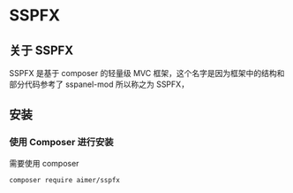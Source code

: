 # SSPFX

## 关于 SSPFX 

SSPFX 是基于 composer 的轻量级 MVC 框架，这个名字是因为框架中的结构和部分代码参考了 sspanel-mod 所以称之为 SSPFX，

## 安装

### 使用 Composer 进行安装
需要使用 composer
```bansh
composer require aimer/sspfx
```